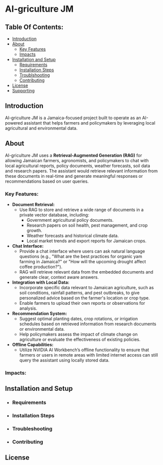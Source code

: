 # AI-griculture JM

## Table Of Contents:
- [Introduction](#introduction)
- [About](#about)
    - [Key Features](#key-features)
    - [Impacts](#impacts)
- [Installation and Setup](#installation-and-setup)
    - [Requirements](#requirements)
    - [Installation Steps](#installation-steps)
    - [Troublshooting](#troubleshooting)
    - [Contributing](#contributing)
- [License](#license)
- [Supporting](#supporting)

## Introduction
AI-griculture JM is a Jamaica-focused project built to operate as an AI-powered assistant that helps farmers and policymakers by leveraging local agricultural and environmental data.

## About
<p>
AI-griculture JM uses a <b>Retrieval-Augmented Generation (RAG)</b> for allowing Jamaican farmers, agronomists, and policymakers to chat with local agricultural reports, policy documents, weather forecasts, soil data and research papers. The assistant would retrieve relevant information from these documents in real-time and 
generate meaningful responses or recommendations based on user queries.

### <b>Key Features</b>:
<ul>
    <li>
        <b>Document Retrieval:</b> 
        <ul><li>Use RAG to store and retrieve a wide range of documents in a private vector             database, including:
            <ul>
                <li>Government agricultural policy documents.
                <li>Research papers on soil health, pest management, and crop growth.
                <li>Weather forecasts and historical climate data.
                <li>Local market trends and export reports for Jamaican crops.
            <ul/>
        </ul> 
        </ul>
        </ul>
        <li><b>Chat Interface:</b>
        <ul>
<li> Provide a chat interface where users can ask natural language questions (e.g., "What are the 
best practices for organic yam farming in Jamaica?" or "How will the upcoming drought 
affect coffee production?").
</li>
<li>
 RAG will retrieve relevant data from the embedded documents and generate clear, context
aware answers.
</li>
</ul>

<li>
 <b>Integration with Local Data:</b>
 <ul>
 <li>Incorporate specific data relevant to Jamaican agriculture, such as soil conditions, rainfall 
patterns, and pest outbreaks, to give personalized advice based on the farmer's location or 
crop type.
 <li>Enable farmers to upload their own reports or observations for analysis.
 </ul>
 <li><b>Recommendation System:</b>
 <ul>
 <li>Suggest optimal planting dates, crop rotations, or irrigation schedules based on retrieved 
information from research documents or environmental data.
<li>Help policymakers assess the impact of climate change on agriculture or evaluate the 
effectiveness of existing policies.
</ul>
 <li><b>Offline Capabilities:</b>
 <ul>
<li>Utilize NVIDIA AI Workbench’s offline functionality to ensure that farmers or users in 
remote areas with limited internet access can still query the assistant using locally stored 
data.
</ul>
</ul>

### Impacts:
<ul>

</ul>

</p>

## Installation and Setup
<ul>

### <li>Requirements
<ol>

</ol>

### <li>Installation Steps
<ol>

</ol>

### <li>Troubleshooting

### <li>Contributing
</ul>

## License



